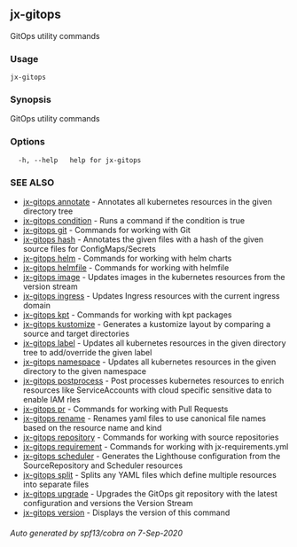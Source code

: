 ## jx-gitops

GitOps utility commands

### Usage

```
jx-gitops
```

### Synopsis

GitOps utility commands

### Options

```
  -h, --help   help for jx-gitops
```

### SEE ALSO

* [jx-gitops annotate](jx-gitops_annotate.md)	 - Annotates all kubernetes resources in the given directory tree
* [jx-gitops condition](jx-gitops_condition.md)	 - Runs a command if the condition is true
* [jx-gitops git](jx-gitops_git.md)	 - Commands for working with Git
* [jx-gitops hash](jx-gitops_hash.md)	 - Annotates the given files with a hash of the given source files for ConfigMaps/Secrets
* [jx-gitops helm](jx-gitops_helm.md)	 - Commands for working with helm charts
* [jx-gitops helmfile](jx-gitops_helmfile.md)	 - Commands for working with helmfile
* [jx-gitops image](jx-gitops_image.md)	 - Updates images in the kubernetes resources from the version stream
* [jx-gitops ingress](jx-gitops_ingress.md)	 - Updates Ingress resources with the current ingress domain
* [jx-gitops kpt](jx-gitops_kpt.md)	 - Commands for working with kpt packages
* [jx-gitops kustomize](jx-gitops_kustomize.md)	 - Generates a kustomize layout by comparing a source and target directories
* [jx-gitops label](jx-gitops_label.md)	 - Updates all kubernetes resources in the given directory tree to add/override the given label
* [jx-gitops namespace](jx-gitops_namespace.md)	 - Updates all kubernetes resources in the given directory to the given namespace
* [jx-gitops postprocess](jx-gitops_postprocess.md)	 - Post processes kubernetes resources to enrich resources like ServiceAccounts with cloud specific sensitive data to enable IAM rles
* [jx-gitops pr](jx-gitops_pr.md)	 - Commands for working with Pull Requests
* [jx-gitops rename](jx-gitops_rename.md)	 - Renames yaml files to use canonical file names based on the resource name and kind
* [jx-gitops repository](jx-gitops_repository.md)	 - Commands for working with source repositories
* [jx-gitops requirement](jx-gitops_requirement.md)	 - Commands for working with jx-requirements.yml
* [jx-gitops scheduler](jx-gitops_scheduler.md)	 - Generates the Lighthouse configuration from the SourceRepository and Scheduler resources
* [jx-gitops split](jx-gitops_split.md)	 - Splits any YAML files which define multiple resources into separate files
* [jx-gitops upgrade](jx-gitops_upgrade.md)	 - Upgrades the GitOps git repository with the latest configuration and versions the Version Stream
* [jx-gitops version](jx-gitops_version.md)	 - Displays the version of this command

###### Auto generated by spf13/cobra on 7-Sep-2020
